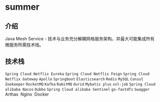 # summer

## 介绍
Java Mesh Service - 技术与业务充分解耦网格服务架构，并最大可能集成所有微服务所需技术栈。

## 技术栈
`Spring Cloud Netflix Eureka` `Spring Cloud Netflix Feign` `Spring Cloud Netflix Gateway` `Apollo` `Springboot` `Elasticsearch` `Redis` `MySQL` `Consul` `Zookeeper` `RocketMQ` `Kafka` `RabitMQ` `durid` `Mybatis plus` `xxl-job` `Spring Cloud alibaba Nacos` `Dubbo` `Spring Cloud alibaba Sentinel` `go-fastdfs` `Swagger` Arthas` `Nginx` `Docker` `
